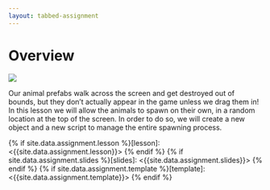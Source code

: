 ```yaml
---
layout: tabbed-assignment
---
```


# Overview

<img class="overview-image" src="https://connect-prd-cdn.unity.com/20190516/learn/images/d686370c-1d94-4011-9329-966037c05019_2.3.png">

Our animal prefabs walk across the screen and get destroyed out of bounds, but they don’t actually appear in the game unless we drag them in! In this lesson we will allow the animals to spawn on their own, in a random location at the top of the screen. In order to do so, we will create a new object and a new script to manage the entire spawning process. 
<!-- Don't edit links here, change them in _data/assignment.yml instead, -->

{% if site.data.assignment.lesson   %}[lesson]: <{{site.data.assignment.lesson}}>     {% endif %}
{% if site.data.assignment.slides   %}[slides]:   <{{site.data.assignment.slides}}>   {% endif %}
{% if site.data.assignment.template %}[template]: <{{site.data.assignment.template}}> {% endif %}
